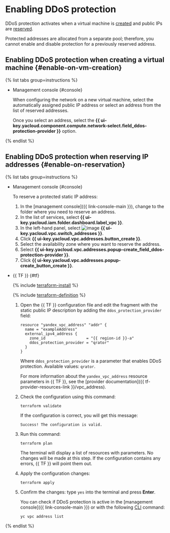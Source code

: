 # Enabling DDoS protection

DDoS protection activates when a virtual machine is [created](../../compute/quickstart/quick-create-linux) and public IPs are [reserved](get-static-ip.md).

Protected addresses are allocated from a separate pool; therefore, you cannot enable and disable protection for a previously reserved address.

## Enabling DDoS protection when creating a virtual machine {#enable-on-vm-creation}
{% list tabs group=instructions %}

- Management console {#console}

   When configuring the network on a new virtual machine, select the automatically assigned public IP address or select an address from the list of reserved addresses.

   Once you select an address, select the **{{ ui-key.yacloud.component.compute.network-select.field_ddos-protection-provider }}** option.

{% endlist %}

## Enabling DDoS protection when reserving IP addresses {#enable-on-reservation}

{% list tabs group=instructions %}

- Management console {#console}

   To reserve a protected static IP address:

   1. In the [management console]({{ link-console-main }}), change to the folder where you need to reserve an address.
   1. In the list of services, select **{{ ui-key.yacloud.iam.folder.dashboard.label_vpc }}**.
   1. In the left-hand panel, select ![image](../../_assets/console-icons/map-pin.svg) **{{ ui-key.yacloud.vpc.switch_addresses }}**.
   1. Click **{{ ui-key.yacloud.vpc.addresses.button_create }}**.
   1. Select the availability zone where you want to reserve the address.
   1. Select **{{ ui-key.yacloud.vpc.addresses.popup-create_field_ddos-protection-provider }}**.
   1. Click **{{ ui-key.yacloud.vpc.addresses.popup-create_button_create }}**.

- {{ TF }} {#tf}

   {% include [terraform-install](../../_includes/terraform-install.md) %}

   {% include [terraform-definition](../../_tutorials/_tutorials_includes/terraform-definition.md) %}

   1. Open the {{ TF }} configuration file and edit the fragment with the static public IP description by adding the `ddos_protection_provider` field:

      ```hcl
      resource "yandex_vpc_address" "addr" {
        name = "exampleAddress"
        external_ipv4_address {
          zone_id                  = "{{ region-id }}-a"
          ddos_protection_provider = "qrator"
        }
      }
      ```

      Where `ddos_protection_provider` is a parameter that enables DDoS protection. Available values: `qrator`.

      For more information about the `yandex_vpc_address` resource parameters in {{ TF }}, see the [provider documentation]({{ tf-provider-resources-link }}/vpc_address).

   1. Check the configuration using this command:

      ```
      terraform validate
      ```

      If the configuration is correct, you will get this message:

      ```
      Success! The configuration is valid.
      ```

   1. Run this command:

      ```
      terraform plan
      ```

      The terminal will display a list of resources with parameters. No changes will be made at this step. If the configuration contains any errors, {{ TF }} will point them out.

   1. Apply the configuration changes:

      ```
      terraform apply
      ```

   1. Confirm the changes: type `yes` into the terminal and press **Enter**.

      You can check if DDoS protection is active in the [management console]({{ link-console-main }}) or with the following [CLI](../../cli/quickstart.md) command:

      ```
      yc vpc address list
      ```

{% endlist %}
